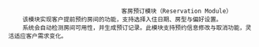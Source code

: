                                     客房预订模块（Reservation Module）
        该模块实现客户提前预约房间的功能，支持选择入住日期、房型与偏好设置。
        系统会自动检测房间可用性，并生成预订记录。此模块支持预约信息修改与取消功能，灵活适应客户需求变化。

